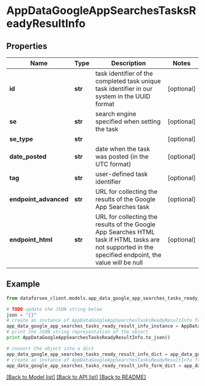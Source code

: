# AppDataGoogleAppSearchesTasksReadyResultInfo


## Properties

Name | Type | Description | Notes
------------ | ------------- | ------------- | -------------
**id** | **str** | task identifier of the completed task unique task identifier in our system in the UUID format | [optional] 
**se** | **str** | search engine specified when setting the task | [optional] 
**se_type** | **str** |  | [optional] 
**date_posted** | **str** | date when the task was posted (in the UTC format) | [optional] 
**tag** | **str** | user-defined task identifier | [optional] 
**endpoint_advanced** | **str** | URL for collecting the results of the Google App Searches task | [optional] 
**endpoint_html** | **str** | URL for collecting the results of the Google App Searches HTML task if HTML tasks are not supported in the specified endpoint, the value will be null | [optional] 

## Example

```python
from dataforseo_client.models.app_data_google_app_searches_tasks_ready_result_info import AppDataGoogleAppSearchesTasksReadyResultInfo

# TODO update the JSON string below
json = "{}"
# create an instance of AppDataGoogleAppSearchesTasksReadyResultInfo from a JSON string
app_data_google_app_searches_tasks_ready_result_info_instance = AppDataGoogleAppSearchesTasksReadyResultInfo.from_json(json)
# print the JSON string representation of the object
print AppDataGoogleAppSearchesTasksReadyResultInfo.to_json()

# convert the object into a dict
app_data_google_app_searches_tasks_ready_result_info_dict = app_data_google_app_searches_tasks_ready_result_info_instance.to_dict()
# create an instance of AppDataGoogleAppSearchesTasksReadyResultInfo from a dict
app_data_google_app_searches_tasks_ready_result_info_form_dict = app_data_google_app_searches_tasks_ready_result_info.from_dict(app_data_google_app_searches_tasks_ready_result_info_dict)
```
[[Back to Model list]](../README.md#documentation-for-models) [[Back to API list]](../README.md#documentation-for-api-endpoints) [[Back to README]](../README.md)


